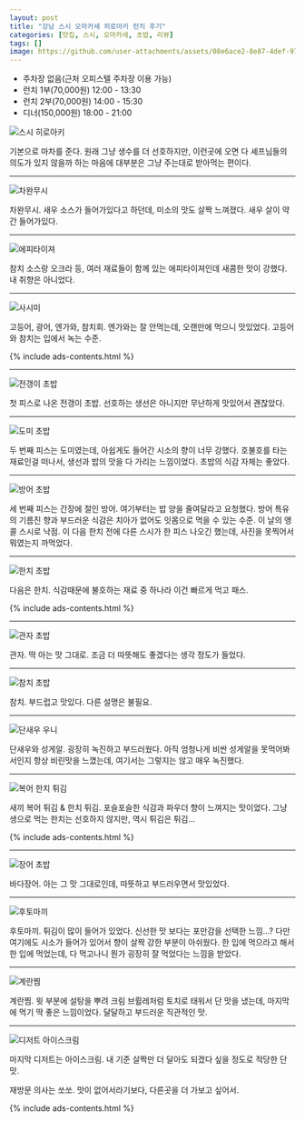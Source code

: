 ```yaml
---
layout: post
title: "강남 스시 오마카세 히로아키 런치 후기"
categories: [맛집, 스시, 오마카세, 초밥, 리뷰]
tags: []
image: https://github.com/user-attachments/assets/08e6ace2-8e87-4def-9796-6406f712153a
---
```


- 주차장 없음(근처 오피스텔 주차장 이용 가능)
- 런치 1부(70,000원) 12:00 - 13:30
- 런치 2부(70,000원) 14:00 - 15:30
- 디너(150,000원) 18:00 - 21:00

![스시 히로아키](https://github.com/user-attachments/assets/84408c0c-5edc-4c56-add6-b18fb890e5b7)

기본으로 마차를 준다. 원래 그냥 생수를 더 선호하지만, 이런곳에 오면 다 셰프님들의 의도가 있지 않을까 하는 마음에 대부분은 그냥 주는대로 받아먹는 편이다.

---

![차완무시](https://github.com/user-attachments/assets/94a23084-2e56-4bcd-8388-4ce5580c79ac)

차완무시. 새우 소스가 들어가있다고 하던데, 미소의 맛도 살짝 느껴졌다. 새우 살이 약간 들어가있다.

---

![에피타이져](https://github.com/user-attachments/assets/9e582340-174a-4548-9a6c-cb500b526285)

참치 소스랑 오크라 등, 여러 재료들이 함께 있는 에피타이져인데 새콤한 맛이 강했다. 내 취향은 아니었다.

---

![사시미](https://github.com/user-attachments/assets/08e6ace2-8e87-4def-9796-6406f712153a)

고등어, 광어, 엔가와, 참치회. 엔가와는 잘 안먹는데, 오랜만에 먹으니 맛있었다. 고등어와 참치는 입에서 녹는 수준. 

{% include ads-contents.html %}

---

![전갱이 초밥](https://github.com/user-attachments/assets/5aa59b9c-0507-4802-b4bb-a45607f9cd1e)

첫 피스로 나온 전갱이 초밥. 선호하는 생선은 아니지만 무난하게 맛있어서 괜찮았다.

---

![도미 초밥](https://github.com/user-attachments/assets/a263ec8d-9c9c-4e51-8460-8c23b87ba212)

두 번째 피스는 도미였는데, 아쉽게도 들어간 시소의 향이 너무 강했다. 호불호를 타는 재료인걸 떠나서, 생선과 밥의 맛을 다 가리는 느낌이었다. 초밥의 식감 자체는 좋았다.

---

![방어 초밥](https://github.com/user-attachments/assets/67563022-918e-4de9-9334-f2c3b704e75b)

세 번째 피스는 간장에 절인 방어. 여기부터는 밥 양을 줄여달라고 요청했다. 방어 특유의 기름진 향과 부드러운 식감은 치아가 없어도 잇몸으로 먹을 수 있는 수준. 이 날의 앵콜 스시로 낙점. 이 다음 한치 전에 다른 스시가 한 피스 나오긴 했는데, 사진을 못찍어서 뭐였는지 까먹었다.

---

![한치 초밥](https://github.com/user-attachments/assets/ca7bb20c-1d8e-4062-8299-9c9b241fe1c2)

다음은 한치. 식감때문에 불호하는 재료 중 하나라 이건 빠르게 먹고 패스.

{% include ads-contents.html %}

---

![관자 초밥](https://github.com/user-attachments/assets/e1469b3f-8213-4d2b-878c-7a13adb6a0cd)

관자. 딱 아는 맛 그대로. 조금 더 따뜻해도 좋겠다는 생각 정도가 들었다.

---

![참치 초밥](https://github.com/user-attachments/assets/0b5d212b-1935-42ce-a834-195e1cd8cd5c)

참치. 부드럽고 맛있다. 다른 설명은 불필요.

---

![단새우 우니](https://github.com/user-attachments/assets/01af0380-b869-4cc6-9fb7-37d470f6c5b9)

단새우와 성게알. 굉장히 녹진하고 부드러웠다. 아직 엄청나게 비싼 성게알을 못먹어봐서인지 항상 비린맛을 느꼈는데, 여기서는 그렇지는 않고 매우 녹진했다.

---

![복어 한치 튀김](https://github.com/user-attachments/assets/08dde53b-a088-4569-adcb-13f4ab5d8cf4)

새끼 복어 튀김 & 한치 튀김. 포슬포슬한 식감과 파우더 향이 느껴지는 맛이었다. 그냥 생으로 먹는 한치는 선호하지 않지만, 역시 튀김은 튀김...

{% include ads-contents.html %}

---

![장어 초밥](https://github.com/user-attachments/assets/da2f7806-eff1-4912-9ee7-fd948cc1ab54)

바다장어. 아는 그 맛 그대로인데, 따뜻하고 부드러우면서 맛있었다.

---

![후토마끼](https://github.com/user-attachments/assets/831c582f-fa2a-4ac3-a233-cdc3d9fa5d9a)

후토마끼. 튀김이 많이 들어가 있었다. 신선한 맛 보다는 포만감을 선택한 느낌...? 다만 여기에도 시소가 들어가 있어서 향이 살짝 강한 부분이 아쉬웠다. 한 입에 먹으라고 해서 한 입에 먹었는데, 다 먹고나니 뭔가 굉장히 잘 먹었다는 느낌을 받았다.

---

![계란찜](https://github.com/user-attachments/assets/26c6cefb-2f99-427f-997a-e086f6269c55)

계란찜. 윗 부분에 설탕을 뿌려 크림 브륄레처럼 토치로 태워서 단 맛을 냈는데, 마지막에 먹기 딱 좋은 느낌이었다. 달달하고 부드러운 직관적인 맛.

---

![디저트 아이스크림](https://github.com/user-attachments/assets/c1dbf6e1-6e1c-4b9a-b9b7-a5dc19cec0d0)

마지막 디저트는 아이스크림. 내 기준 살짝만 더 달아도 되겠다 싶을 정도로 적당한 단맛. 

재방문 의사는 쏘쏘. 맛이 없어서라기보다, 다른곳을 더 가보고 싶어서.

{% include ads-contents.html %}
